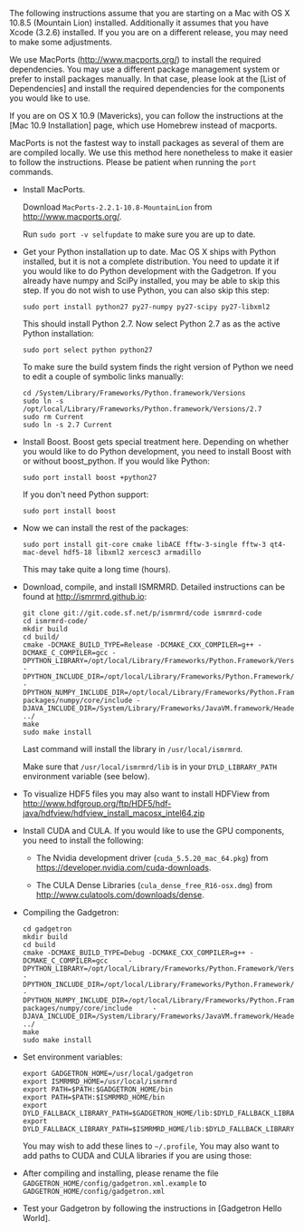 The following instructions assume that you are starting on a Mac with OS X 10.8.5 (Mountain Lion) installed. Additionally it assumes that you have Xcode (3.2.6) installed. If you you are on a different release, you may need to make some adjustments.

We use MacPorts (<http://www.macports.org/>) to install the required dependencies. You may use a different package management system or prefer to install packages manually. In that case, please look at the [List of Dependencies] and install the required dependencies for the components you would like to use.

If you are on OS X 10.9 (Mavericks), you can follow the instructions at the [Mac 10.9 Installation] page, which use Homebrew instead of macports.

MacPorts is not the fastest way to install packages as several of them are are compiled locally. We use this method here nonetheless to make it easier to follow the instructions. Please be patient when running the `port` commands.

-   Install MacPorts.

    Download `MacPorts-2.2.1-10.8-MountainLion` from <http://www.macports.org/>.

    Run `sudo port -v selfupdate` to make sure you are up to date.

-   Get your Python installation up to date. Mac OS X ships with Python installed, but it is not a complete distribution. You need to update it if you would like to do Python development with the Gadgetron. If you already have numpy and SciPy installed, you may be able to skip this step. If you do not wish to use Python, you can also skip this step:
    
        sudo port install python27 py27-numpy py27-scipy py27-libxml2

    This should install Python 2.7. Now select Python 2.7 as as the active Python installation:
    
        sudo port select python python27

    To make sure the build system finds the right version of Python we need to edit a couple of symbolic links manually:

        cd /System/Library/Frameworks/Python.framework/Versions
        sudo ln -s /opt/local/Library/Frameworks/Python.framework/Versions/2.7
        sudo rm Current
        sudo ln -s 2.7 Current

-   Install Boost. Boost gets special treatment here. Depending on whether you would like to do Python development, you need to install Boost with or without boost\_python. If you would like Python:

        sudo port install boost +python27

    If you don't need Python support:

        sudo port install boost

-   Now we can install the rest of the packages:

        sudo port install git-core cmake libACE fftw-3-single fftw-3 qt4-mac-devel hdf5-18 libxml2 xercesc3 armadillo

    This may take quite a long time (hours).

-   Download, compile, and install ISMRMRD. Detailed instructions can be found at <http://ismrmrd.github.io>:

        git clone git://git.code.sf.net/p/ismrmrd/code ismrmrd-code
        cd ismrmrd-code/
        mkdir build
        cd build/
        cmake -DCMAKE_BUILD_TYPE=Release -DCMAKE_CXX_COMPILER=g++ -DCMAKE_C_COMPILER=gcc -DPYTHON_LIBRARY=/opt/local/Library/Frameworks/Python.Framework/Versions/Current/lib/libpython2.7.dylib     -DPYTHON_INCLUDE_DIR=/opt/local/Library/Frameworks/Python.Framework/Versions/Current/Headers     -DPYTHON_NUMPY_INCLUDE_DIR=/opt/local/Library/Frameworks/Python.Framework/Versions/Current/lib/python2.7/site-packages/numpy/core/include -DJAVA_INCLUDE_DIR=/System/Library/Frameworks/JavaVM.framework/Headers ../
        make
        sudo make install

    Last command will install the library in `/usr/local/ismrmrd`.

    Make sure that `/usr/local/ismrmrd/lib` is in your `DYLD_LIBRARY_PATH` environment variable (see below).

-   To visualize HDF5 files you may also want to install HDFView from <http://www.hdfgroup.org/ftp/HDF5/hdf-java/hdfview/hdfview_install_macosx_intel64.zip>

-   Install CUDA and CULA. If you would like to use the GPU components, you need to install the following:

    -   The Nvidia development driver (`cuda_5.5.20_mac_64.pkg`) from <https://developer.nvidia.com/cuda-downloads>.

    -   The CULA Dense Libraries (`cula_dense_free_R16-osx.dmg`) from <http://www.culatools.com/downloads/dense>.

-   Compiling the Gadgetron:
 
        cd gadgetron
        mkdir build
        cd build
        cmake -DCMAKE_BUILD_TYPE=Debug -DCMAKE_CXX_COMPILER=g++ -DCMAKE_C_COMPILER=gcc     -DPYTHON_LIBRARY=/opt/local/Library/Frameworks/Python.Framework/Versions/Current/lib/libpython2.7.dylib     -DPYTHON_INCLUDE_DIR=/opt/local/Library/Frameworks/Python.Framework/Versions/Current/Headers     -DPYTHON_NUMPY_INCLUDE_DIR=/opt/local/Library/Frameworks/Python.Framework/Versions/Current/lib/python2.7/site-packages/numpy/core/include     -DJAVA_INCLUDE_DIR=/System/Library/Frameworks/JavaVM.framework/Headers ../
        make
        sudo make install 

 
-   Set environment variables:

        export GADGETRON_HOME=/usr/local/gadgetron
        export ISMRMRD_HOME=/usr/local/ismrmrd
        export PATH=$PATH:$GADGETRON_HOME/bin
        export PATH=$PATH:$ISMRMRD_HOME/bin
        export DYLD_FALLBACK_LIBRARY_PATH=$GADGETRON_HOME/lib:$DYLD_FALLBACK_LIBRARY_PATH
        export DYLD_FALLBACK_LIBRARY_PATH=$ISMRMRD_HOME/lib:$DYLD_FALLBACK_LIBRARY_PATH

    You may wish to add these lines to `~/.profile`, You may also want to add paths to CUDA and CULA libraries if you are using those:

 -   After compiling and installing, please rename the file
    `GADGETRON_HOME/config/gadgetron.xml.example` to
    `GADGETRON_HOME/config/gadgetron.xml`

-   Test your Gadgetron by following the instructions in [Gadgetron Hello World].